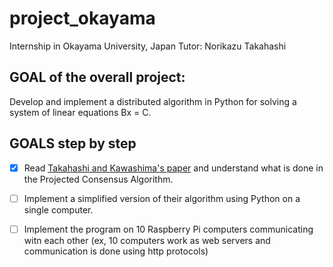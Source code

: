 # project_okayama
Internship in Okayama University, Japan
Tutor: Norikazu Takahashi

## GOAL of the overall project: 
Develop and implement a distributed algorithm in Python for solving a system of linear equations Bx = C.

## GOALS step by step
- [x] Read [Takahashi and Kawashima's paper](ieeecsl2018_takahashi_kawashima.pdf) and understand what is done in the Projected Consensus Algorithm.

- [ ] Implement a simplified version of their algorithm using Python on a single computer.

- [ ] Implement the program on 10 Raspberry Pi computers communicating witn each other (ex, 10 computers work as web servers and communication is done using http protocols)